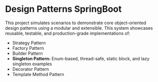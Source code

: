 # Design Patterns SpringBoot
This project simulates scenarios to demonstrate core object-oriented design patterns using a modular and extensible.
This system showcases reusable, testable, and production-grade implementations of:
- Strategy Pattern
- Factory Pattern
- Builder Pattern
- **Singleton Pattern:** Enum-based, thread-safe, static block, and lazy singleton examples
- Decorator Pattern
- Template Method Pattern

